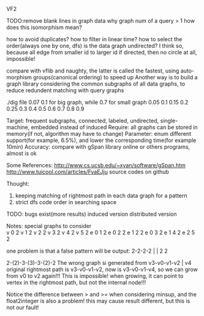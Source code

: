 VF2

TODO:remove blank lines in graph data
why graph num of a query > 1
how does this isomorphism mean?

how to avoid duplicates?
how to filter in linear time?
how to select the order(always one by one, dfs)
is the data graph undirected? I think so, because all edge from smaller id to larger id
if directed, then no circle at all, impossible!

compare with vflib and naughty, the latter is called the fastest, using auto-morphism groups(canonical ordering) to speed up
Another way is to build a graph library considering the common subgraphs of all data graphs, to reduce redundent matching with query graphs

./dig file 0.07 
0.1 for big graph, while 0.7 for small graph
0.05 0.1 0.15 0.2 0.25 0.3
0.4 0.5 0.6 0.7 0.8 0.9

Target: frequent subgraphs, connected, labeled, undirected, single-machine, embedded instead of induced
Require: all graphs can be stored in memory(if not, algorithm may have to change)
Parameter: enum different support(for example, 6.5%), and lower the corresponding time(for example 10min)
Accuracy: compare with gSpan library online or others programs, almost is ok

Some References:
http://www.cs.ucsb.edu/~xyan/software/gSpan.htm
http://www.tuicool.com/articles/FvaEJju
source codes on github

Thought:
1. keeping matching of rightmost path in each data graph for a pattern
2. strict dfs code order in searching space 

TODO:
bugs exist(more results)
induced version
distributed version

Notes:
special graphs to consider    
v 0 2 
v 1 2
v 2 2
v 3 2
v 4 2
v 5 2
e 0 1 2
e 0 2 2
e 1 2 2
e 0 3 2
e 1 4 2
e 2 5 2

one problem is that a false pattern will be output:
2-2-2-2
  | |
  2 2

2-(2)-3-(3)-3-(2)-2
The wrong graph si generated from v3-v0-v1-v2
                                        |
										v4
original rightmost path is v3-v0-v1-v2, now is v3-v0-v1-v4, so we can grow from v0 to v2 again!!!
This is impossible! when growing, it can point to vertex in the rightmost path, but not the internal node!!!


Notice the difference between > and >= when considering minsup, and the float2integer is also a problem!
this may cause result different, but this is not our fault!

